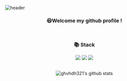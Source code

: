 ![header](https://capsule-render.vercel.app/api?type=Rect&text=Welcome!&color=6E6E6E&fontColor=ffffff&height=150&fontSize=65&section=header)
<div align="center">
  <h3>😆Welcome my github profile !</h3><br>
  <h3>📚 Stack </h3>
  <img src="https://img.shields.io/badge/HTML5-E34F26?style=flat&logo=HTML5&logoColor=white"/>
  <img src="https://img.shields.io/badge/CSS3-1572B6?style=flat&logo=CSS3&logoColor=white" />
  <img src="https://img.shields.io/badge/JavaScript-F7DF1E?style=flat&logo=JavaScript&logoColor=white"/> <br><br>
  
  ![ghvhdh321's github stats](https://github-readme-stats.vercel.app/api?username=ghvhdh321&show_icons=true)
</div>
  
